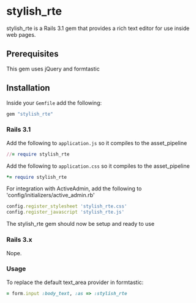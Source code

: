 # stylish_rte

stylish_rte is a Rails 3.1 gem that provides a rich text editor for use inside web pages.

## Prerequisites

This gem uses jQuery and formtastic

## Installation

Inside your `Gemfile` add the following:

````ruby
gem "stylish_rte"
````

### Rails 3.1

Add the following to `application.js` so it compiles to the asset_pipeline

````ruby
//= require stylish_rte
````

Add the following to `application.css` so it compiles to the asset_pipeline

````ruby
*= require stylish_rte
````

For integration with ActiveAdmin, add the following to 'config/initializers/active_admin.rb'
````ruby
config.register_stylesheet 'stylish_rte.css'
config.register_javascript 'stylish_rte.js'
````

The stylish_rte gem should now be setup and ready to use

### Rails 3.x

Nope.

### Usage

To replace the default text_area provider in formtastic:

````ruby
= form.input :body_text, :as => :stylish_rte
````

